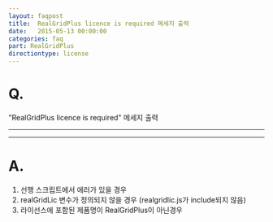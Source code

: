 ```yaml
---
layout: faqpost
title:  RealGridPlus licence is required 메세지 출력
date:   2015-05-13 00:00:00
categories: faq
part: RealGridPlus
directiontype: license
---
```


# Q.

"RealGridPlus licence is required" 메세지 출력

---
***

# A.

1. 선행 스크립트에서 에러가 있을 경우
2. realGridLic 변수가 정의되지 않을 경우 (realgridlic.js가 include되지 않음)
3. 라이선스에 포함된 제품명이 RealGridPlus이 아닌경우
